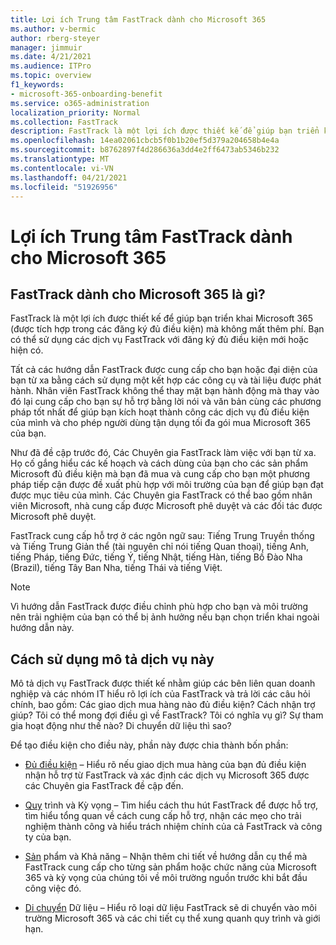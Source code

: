 ```yaml
---
title: Lợi ích Trung tâm FastTrack dành cho Microsoft 365
ms.author: v-bermic
author: rberg-steyer
manager: jimmuir
ms.date: 4/21/2021
ms.audience: ITPro
ms.topic: overview
f1_keywords:
- microsoft-365-onboarding-benefit
ms.service: o365-administration
localization_priority: Normal
ms.collection: FastTrack
description: FastTrack là một lợi ích được thiết kế để giúp bạn triển khai Microsoft 365 (được tích hợp trong các đăng ký đủ điều kiện) mà không mất thêm phí. Bạn có thể sử dụng các dịch vụ FastTrack với đăng ký đủ điều kiện mới hoặc hiện có.
ms.openlocfilehash: 14ea02061cbcb5f0b1b20ef5d379a204658b4e4a
ms.sourcegitcommit: b8762897f4d286636a3dd4e2ff6473ab5346b232
ms.translationtype: MT
ms.contentlocale: vi-VN
ms.lasthandoff: 04/21/2021
ms.locfileid: "51926956"
---
```

# <a name="fasttrack-center-benefit-for-microsoft-365"></a>Lợi ích Trung tâm FastTrack dành cho Microsoft 365

## <a name="what-is-fasttrack-for-microsoft-365"></a>FastTrack dành cho Microsoft 365 là gì?

FastTrack là một lợi ích được thiết kế để giúp bạn triển khai Microsoft 365 (được tích hợp trong các đăng ký đủ điều kiện) mà không mất thêm phí. Bạn có thể sử dụng các dịch vụ FastTrack với đăng ký đủ điều kiện mới hoặc hiện có.

Tất cả các hướng dẫn FastTrack được cung cấp cho bạn hoặc đại diện của bạn từ xa bằng cách sử dụng một kết hợp các công cụ và tài liệu được phát hành. Nhân viên FastTrack không thể thay mặt bạn hành động mà thay vào đó lại cung cấp cho bạn sự hỗ trợ bằng lời nói và văn bản cùng các phương pháp tốt nhất để giúp bạn kích hoạt thành công các dịch vụ đủ điều kiện của mình và cho phép người dùng tận dụng tối đa gói mua Microsoft 365 của bạn.

Như đã đề cập trước đó, Các Chuyên gia FastTrack làm việc với bạn từ xa. Họ cố gắng hiểu các kế hoạch và cách dùng của bạn cho các sản phẩm Microsoft đủ điều kiện mà bạn đã mua và cung cấp cho bạn một phương pháp tiếp cận được đề xuất phù hợp với môi trường của bạn để giúp bạn đạt được mục tiêu của mình. Các Chuyên gia FastTrack có thể bao gồm nhân viên Microsoft, nhà cung cấp được Microsoft phê duyệt và các đối tác được Microsoft phê duyệt.

FastTrack cung cấp hỗ trợ ở các ngôn ngữ sau: Tiếng Trung Truyền thống và Tiếng Trung Giản thể (tài nguyên chỉ nói tiếng Quan thoại), tiếng Anh, tiếng Pháp, tiếng Đức, tiếng Ý, tiếng Nhật, tiếng Hàn, tiếng Bồ Đào Nha (Brazil), tiếng Tây Ban Nha, tiếng Thái và tiếng Việt.

> [!NOTE]
> Vì hướng dẫn FastTrack được điều chỉnh phù hợp cho bạn và môi trường nên trải nghiệm của bạn có thể bị ảnh hưởng nếu bạn chọn triển khai ngoài hướng dẫn này.

## <a name="how-to-use-this-service-description"></a>Cách sử dụng mô tả dịch vụ này

Mô tả dịch vụ FastTrack được thiết kế nhằm giúp các bên liên quan doanh nghiệp và các nhóm IT hiểu rõ lợi ích của FastTrack và trả lời các câu hỏi chính, bao gồm: Các giao dịch mua hàng nào đủ điều kiện? Cách nhận trợ giúp? Tôi có thể mong đợi điều gì về FastTrack? Tôi có nghĩa vụ gì? Sự tham gia hoạt động như thế nào? Di chuyển dữ liệu thì sao?

Để tạo điều kiện cho điều này, phần này được chia thành bốn phần:

  - [Đủ điều kiện](eligibility.md) – Hiểu rõ nếu giao dịch mua hàng của bạn đủ điều kiện nhận hỗ trợ từ FastTrack và xác định các dịch vụ Microsoft 365 được các Chuyên gia FastTrack đề cập đến.

  - [Quy](process-and-expectations.md) trình và Kỳ vọng – Tìm hiểu cách thu hút FastTrack để được hỗ trợ, tìm hiểu tổng quan về cách cung cấp hỗ trợ, nhận các mẹo cho trải nghiệm thành công và hiểu trách nhiệm chính của cả FastTrack và công ty của bạn.

  - [Sản](products-and-capabilities.md) phẩm và Khả năng – Nhận thêm chi tiết về hướng dẫn cụ thể mà FastTrack cung cấp cho từng sản phẩm hoặc chức năng của Microsoft 365 và kỳ vọng của chúng tôi về môi trường nguồn trước khi bắt đầu công việc đó.

  - [Di chuyển](data-migration.md) Dữ liệu – Hiểu rõ loại dữ liệu FastTrack sẽ di chuyển vào môi trường Microsoft 365 và các chi tiết cụ thể xung quanh quy trình và giới hạn.
